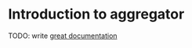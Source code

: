 # Introduction to aggregator

TODO: write [great documentation](http://jacobian.org/writing/what-to-write/)
